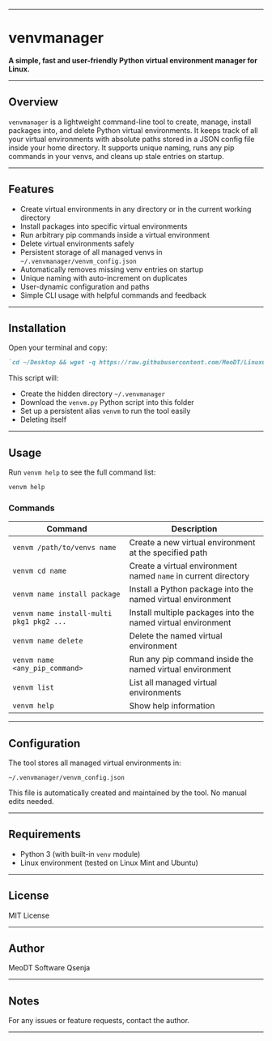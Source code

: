 

---

# venvmanager

**A simple, fast and user-friendly Python virtual environment manager for Linux.**

---

## Overview

`venvmanager` is a lightweight command-line tool to create, manage, install packages into, and delete Python virtual environments.
It keeps track of all your virtual environments with absolute paths stored in a JSON config file inside your home directory.
It supports unique naming, runs any pip commands in your venvs, and cleans up stale entries on startup.

---

## Features

* Create virtual environments in any directory or in the current working directory
* Install packages into specific virtual environments
* Run arbitrary pip commands inside a virtual environment
* Delete virtual environments safely
* Persistent storage of all managed venvs in `~/.venvmanager/venvm_config.json`
* Automatically removes missing venv entries on startup
* Unique naming with auto-increment on duplicates
* User-dynamic configuration and paths
* Simple CLI usage with helpful commands and feedback

---

## Installation

Open your terminal and copy:
```markdown
`cd ~/Desktop && wget -q https://raw.githubusercontent.com/MeoDT/Linuxutils/main/venvminstaller.sh -O venvminstaller.sh && chmod +x venvminstaller.sh && ./venvminstaller.sh`
```

This script will:

   * Create the hidden directory `~/.venvmanager`
   * Download the `venvm.py` Python script into this folder
   * Set up a persistent alias `venvm` to run the tool easily
   * Deleting itself 

---

## Usage

Run `venvm help` to see the full command list:

```bash
venvm help
```

### Commands

| Command                                   | Description                                                    |
| ---------------------------------------- | -------------------------------------------------------------- |
| `venvm /path/to/venvs name`              | Create a new virtual environment at the specified path         |
| `venvm cd name`                          | Create a virtual environment named `name` in current directory |
| `venvm name install package`             | Install a Python package into the named virtual environment    |
| `venvm name install-multi pkg1 pkg2 ...` | Install multiple packages into the named virtual environment   |
| `venvm name delete`                      | Delete the named virtual environment                           |
| `venvm name <any_pip_command>`           | Run any pip command inside the named virtual environment       |
| `venvm list`                             | List all managed virtual environments                          |
| `venvm help`                             | Show help information                                          |

---
## Configuration

The tool stores all managed virtual environments in:

```
~/.venvmanager/venvm_config.json
```

This file is automatically created and maintained by the tool. No manual edits needed.

---

## Requirements

* Python 3 (with built-in `venv` module)
* Linux environment (tested on Linux Mint and Ubuntu)

---

## License

MIT License

---

## Author

MeoDT Software
Qsenja

---

## Notes

For any issues or feature requests, contact the author.

---
